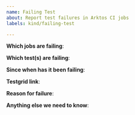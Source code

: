 ```yaml
---
name: Failing Test
about: Report test failures in Arktos CI jobs
labels: kind/failing-test

---
```


<!-- Please only use this template for submitting reports about failing tests in Arktos CI jobs -->

**Which jobs are failing**:

**Which test(s) are failing**:

**Since when has it been failing**:

**Testgrid link**:

**Reason for failure**:

**Anything else we need to know**:
